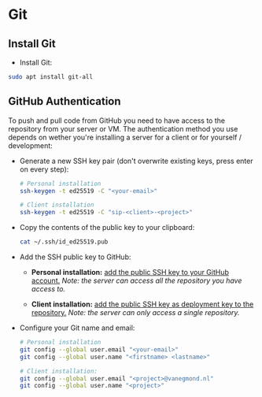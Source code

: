 # Git

## Install Git

* Install Git:

```bash
sudo apt install git-all
```

## GitHub Authentication

To push and pull code from GitHub you need to have access to the repository from your server or VM. The authentication method you use depends on wether you're installing a server for a client or for yourself / development:

* Generate a new SSH key pair (don't overwrite existing keys, press enter on every step):
   ```bash
   # Personal installation
   ssh-keygen -t ed25519 -C "<your-email>"

   # Client installation
   ssh-keygen -t ed25519 -C "sip-<client>-<project>"
   ```
* Copy the contents of the public key to your clipboard:
   ```bash
   cat ~/.ssh/id_ed25519.pub
   ```
* Add the SSH public key to GitHub:
   * **Personal installation:** [add the public SSH key to your GitHub account.](https://docs.github.com/en/github/authenticating-to-github/connecting-to-github-with-ssh/adding-a-new-ssh-key-to-your-github-account) _Note: the server can access all the repository you have access to._

   * **Client installation:** [add the public SSH key as deployment key to the  repository.](https://docs.github.com/en/developers/overview/managing-deploy-keys#deploy-keys) _Note: the server can only access a single repository._

* Configure your Git name and email:

   ```bash
   # Personal installation
   git config --global user.email "<your-email>"
   git config --global user.name "<firstname> <lastname>"

   # Client installation:
   git config --global user.email "<project>@vanegmond.nl"
   git config --global user.name "<project>"
   ```

